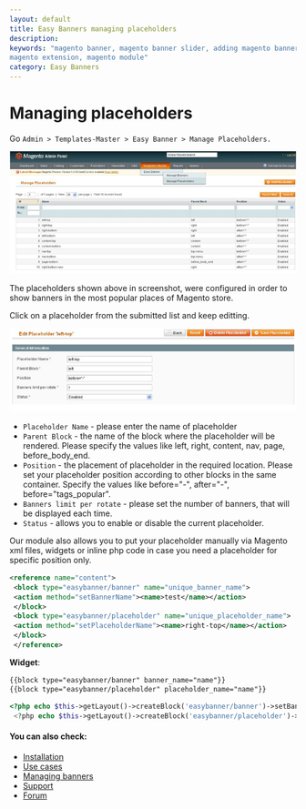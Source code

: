 ```yaml
---
layout: default
title: Easy Banners managing placeholders
description:
keywords: "magento banner, magento banner slider, adding magento banners,
magento extension, magento module"
category: Easy Banners
---
```


# Managing placeholders

Go `Admin > Templates-Master > Easy Banner > Manage Placeholders.`

![Easy Banners](/images/m1/extensions/easy-banners/manage-placeholders-grid.png)

The placeholders shown above in screenshot, were configured in order to show banners in the most popular places of Magento store.

Click on a placeholder from the submitted list and keep editting. 

![Easy Banners](/images/m1/extensions/easy-banners/edit-placeholder.png)

-   `Placeholder Name` - please enter the name of placeholder
-   `Parent Block` - the name of the block where the placeholder will be rendered. Please specify the values like left, right, content, nav, page, before_body_end.
-   `Position` - the placement of placeholder in the required location. Please set your placeholder position according to other blocks in the same container. Specify the values like before="-", after="-", before="tags_popular".
-   `Banners limit per rotate` - please set the number of banners, that will be displayed each time.
-   `Status` - allows you to enable or disable the current placeholder.

Our module also allows you to put your placeholder manually via Magento xml files, widgets or inline php code in case you need a placeholder for specific position only.

```Xml
<reference name="content">
 <block type="easybanner/banner" name="unique_banner_name">
 <action method="setBannerName"><name>test</name></action>
 </block>
 <block type="easybanner/placeholder" name="unique_placeholder_name">
 <action method="setPlaceholderName"><name>right-top</name></action>
 </block>
 </reference>
 ```

**Widget**:

```
{{block type="easybanner/banner" banner_name="name"}}
{{block type="easybanner/placeholder" placeholder_name="name"}}
```

```php
<?php echo $this->getLayout()->createBlock('easybanner/banner')->setBannerName('name')->toHtml(); ?>
 <?php echo $this->getLayout()->createBlock('easybanner/placeholder')->setPlaceholderName('name')->toHtml(); ?>
 ```

#### You can also check:

*   [Installation](../installation/)
*   [Use cases](../use-cases/)
*   [Managing banners](../managing-banners/)
*   [Support](https://swissuplabs.com/contacts/)
*   [Forum](https://swissuplabs.com/magento-forum/)
